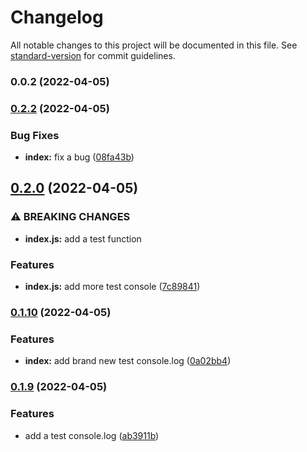 # Changelog

All notable changes to this project will be documented in this file. See [standard-version](https://github.com/conventional-changelog/standard-version) for commit guidelines.

### 0.0.2 (2022-04-05)

### [0.2.2](https://github.com/REND42/conventional-commit-template/compare/v0.2.0...v0.2.2) (2022-04-05)


### Bug Fixes

* **index:** fix a bug ([08fa43b](https://github.com/REND42/conventional-commit-template/commit/08fa43b0fac2e8944ccbc338631652096ce23471))

## [0.2.0](https://github.com/REND42/conventional-commit-template/compare/v0.1.10...v0.2.0) (2022-04-05)


### ⚠ BREAKING CHANGES

* **index.js:** add a test function

### Features

* **index.js:** add more test console ([7c89841](https://github.com/REND42/conventional-commit-template/commit/7c89841bca86d098266942803a846330f8cca944))

### [0.1.10](https://github.com/REND42/conventional-commit-template/compare/v0.1.9...v0.1.10) (2022-04-05)


### Features

* **index:** add brand new test console.log ([0a02bb4](https://github.com/REND42/conventional-commit-template/commit/0a02bb48b0dc564d9caf11b22208474334569171))

### [0.1.9](https://github.com/REND42/conventional-commit-template/compare/v0.1.8...v0.1.9) (2022-04-05)


### Features

* add a test console.log ([ab3911b](https://github.com/REND42/conventional-commit-template/commit/ab3911bee2dab409f37db1f4a836561269a2d5c9))
